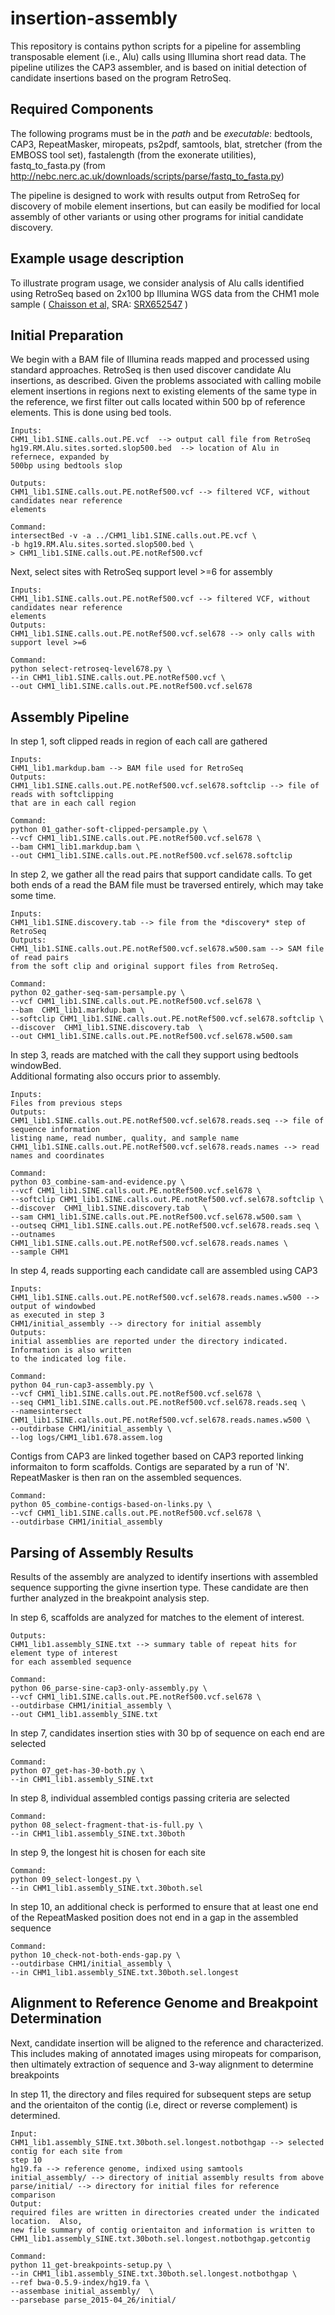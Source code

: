 # insertion-assembly


This repository is contains python scripts for a pipeline for assembling
transposable element (i.e., Alu) calls using Illumina short read data.  The pipeline
utilizes the CAP3 assembler, and is based on initial detection of candidate insertions 
based on the program RetroSeq.

## Required Components
The following programs must be in the *path* and be *executable*:
bedtools, CAP3, RepeatMasker, miropeats, ps2pdf, samtools, blat,
stretcher (from the EMBOSS tool set),
fastalength (from the exonerate utilities),
fastq_to_fasta.py (from http://nebc.nerc.ac.uk/downloads/scripts/parse/fastq_to_fasta.py)

The pipeline is designed to work with results output from RetroSeq for discovery of mobile
element insertions, but can easily be modified for local assembly of other variants or using
other programs for initial candidate discovery.
 
## Example usage description

To illustrate program usage, we consider analysis of Alu calls identified using RetroSeq
based on 2x100 bp Illumina WGS data from the CHM1 mole sample ( [Chaisson et al,](http://www.ncbi.nlm.nih.gov/pubmed/25383537) 
SRA: [SRX652547](http://www.ncbi.nlm.nih.gov/sra/SRX652547[accn])  )

## Initial Preparation

We begin with a BAM file of Illumina reads mapped and processed using standard approaches.
RetroSeq is then used discover candidate Alu insertions, as described.  Given the problems
associated with calling mobile element insertions in regions next to existing elements of the
same type in the reference, we first filter out calls located within 500 bp of reference elements.
This is done using bed tools.

```
Inputs:
CHM1_lib1.SINE.calls.out.PE.vcf  --> output call file from RetroSeq
hg19.RM.Alu.sites.sorted.slop500.bed  --> location of Alu in refernece, expanded by
500bp using bedtools slop

Outputs:
CHM1_lib1.SINE.calls.out.PE.notRef500.vcf --> filtered VCF, without candidates near reference
elements

Command:
intersectBed -v -a ../CHM1_lib1.SINE.calls.out.PE.vcf \
-b hg19.RM.Alu.sites.sorted.slop500.bed \
> CHM1_lib1.SINE.calls.out.PE.notRef500.vcf
```

Next, select sites with RetroSeq support level >=6 for assembly

```
Inputs:
CHM1_lib1.SINE.calls.out.PE.notRef500.vcf --> filtered VCF, without candidates near reference
elements
Outputs:
CHM1_lib1.SINE.calls.out.PE.notRef500.vcf.sel678 --> only calls with support level >=6

Command:
python select-retroseq-level678.py \
--in CHM1_lib1.SINE.calls.out.PE.notRef500.vcf \
--out CHM1_lib1.SINE.calls.out.PE.notRef500.vcf.sel678
```

## Assembly Pipeline

In step 1, soft clipped reads in region of each call are gathered

```
Inputs:
CHM1_lib1.markdup.bam --> BAM file used for RetroSeq 
Outputs:
CHM1_lib1.SINE.calls.out.PE.notRef500.vcf.sel678.softclip --> file of reads with softclipping
that are in each call region

Command:
python 01_gather-soft-clipped-persample.py \
--vcf CHM1_lib1.SINE.calls.out.PE.notRef500.vcf.sel678 \
--bam CHM1_lib1.markdup.bam \
--out CHM1_lib1.SINE.calls.out.PE.notRef500.vcf.sel678.softclip

```

In step 2, we gather all the read pairs that support candidate calls.  To get both
ends of a read the BAM file must be traversed entirely, which may take some time.

```
Inputs:
CHM1_lib1.SINE.discovery.tab --> file from the *discovery* step of RetroSeq
Outputs:
CHM1_lib1.SINE.calls.out.PE.notRef500.vcf.sel678.w500.sam --> SAM file of read pairs
from the soft clip and original support files from RetroSeq.

Command:
python 02_gather-seq-sam-persample.py \
--vcf CHM1_lib1.SINE.calls.out.PE.notRef500.vcf.sel678 \
--bam  CHM1_lib1.markdup.bam \
--softclip CHM1_lib1.SINE.calls.out.PE.notRef500.vcf.sel678.softclip \
--discover  CHM1_lib1.SINE.discovery.tab  \
--out CHM1_lib1.SINE.calls.out.PE.notRef500.vcf.sel678.w500.sam
```

In step 3, reads are matched with the call they support using bedtools windowBed.  
Additional formating also occurs prior to assembly.

```
Inputs:
Files from previous steps
Outputs:
CHM1_lib1.SINE.calls.out.PE.notRef500.vcf.sel678.reads.seq --> file of sequence information
listing name, read number, quality, and sample name
CHM1_lib1.SINE.calls.out.PE.notRef500.vcf.sel678.reads.names --> read names and coordinates

Command:
python 03_combine-sam-and-evidence.py \
--vcf CHM1_lib1.SINE.calls.out.PE.notRef500.vcf.sel678 \
--softclip CHM1_lib1.SINE.calls.out.PE.notRef500.vcf.sel678.softclip \
--discover  CHM1_lib1.SINE.discovery.tab   \
--sam CHM1_lib1.SINE.calls.out.PE.notRef500.vcf.sel678.w500.sam \
--outseq CHM1_lib1.SINE.calls.out.PE.notRef500.vcf.sel678.reads.seq \
--outnames CHM1_lib1.SINE.calls.out.PE.notRef500.vcf.sel678.reads.names \
--sample CHM1
```

In step 4, reads supporting each candidate call are assembled using CAP3
```
Inputs:
CHM1_lib1.SINE.calls.out.PE.notRef500.vcf.sel678.reads.names.w500 --> output of windowbed 
as executed in step 3
CHM1/initial_assembly --> directory for initial assembly
Outputs:
initial assemblies are reported under the directory indicated.  Information is also written
to the indicated log file.

Command:
python 04_run-cap3-assembly.py \
--vcf CHM1_lib1.SINE.calls.out.PE.notRef500.vcf.sel678 \
--seq CHM1_lib1.SINE.calls.out.PE.notRef500.vcf.sel678.reads.seq \
--namesintersect CHM1_lib1.SINE.calls.out.PE.notRef500.vcf.sel678.reads.names.w500 \
--outdirbase CHM1/initial_assembly \
--log logs/CHM1_lib1.678.assem.log
```

Contigs from CAP3 are linked together based on CAP3 reported linking informaiton to form
scaffolds.  Contigs are separated by a run of 'N'.  RepeatMasker is then ran on the assembled
sequences.

```
Command:
python 05_combine-contigs-based-on-links.py \
--vcf CHM1_lib1.SINE.calls.out.PE.notRef500.vcf.sel678 \
--outdirbase CHM1/initial_assembly 
```

## Parsing of Assembly Results

Results of the assembly are analyzed to identify insertions with assembled sequence supporting
the givne insertion type.  These candidate are then further analyzed in the breakpoint 
analysis step.

In step 6, scaffolds are analyzed for matches to the element of interest.

```
Outputs:
CHM1_lib1.assembly_SINE.txt --> summary table of repeat hits for element type of interest
for each assembled sequence

Command:
python 06_parse-sine-cap3-only-assembly.py \
--vcf CHM1_lib1.SINE.calls.out.PE.notRef500.vcf.sel678 \
--outdirbase CHM1/initial_assembly \
--out CHM1_lib1.assembly_SINE.txt
```

In step 7, candidates insertion sties with 30 bp of sequence on each end are selected

```
Command:
python 07_get-has-30-both.py \
--in CHM1_lib1.assembly_SINE.txt
```

In step 8, individual assembled contigs passing criteria are selected

```
Command:
python 08_select-fragment-that-is-full.py \
--in CHM1_lib1.assembly_SINE.txt.30both
```

In step 9, the longest hit is chosen for each site

```
Command:
python 09_select-longest.py \
--in CHM1_lib1.assembly_SINE.txt.30both.sel
```

In step 10, an additional check is performed to ensure that at least one end of the 
RepeatMasked position does not end in a gap in the assembled sequence

```
Command:
python 10_check-not-both-ends-gap.py \
--outdirbase CHM1/initial_assembly \
--in CHM1_lib1.assembly_SINE.txt.30both.sel.longest
```

## Alignment to Reference Genome and Breakpoint Determination

Next, candidate insertion will be aligned to the reference and characterized. This
includes making of annotated images using miropeats for comparison, then ultimately
extraction of sequence and 3-way alignment to determine breakpoints

In step 11, the directory and files required for subsequent steps are setup and the 
orientaiton of the contig (i.e, direct or reverse complement) is determined.

```
Input:
CHM1_lib1.assembly_SINE.txt.30both.sel.longest.notbothgap --> selected contig for each site from
step 10
hg19.fa --> reference genome, indixed using samtools
initial_assembly/ --> directory of initial assembly results from above
parse/initial/ --> directory for initial files for reference comparison
Output:
required files are written in directories created under the indicated location.  Also,
new file summary of contig orientaiton and information is written to 
CHM1_lib1.assembly_SINE.txt.30both.sel.longest.notbothgap.getcontig

Command:
python 11_get-breakpoints-setup.py \
--in CHM1_lib1.assembly_SINE.txt.30both.sel.longest.notbothgap \
--ref bwa-0.5.9-index/hg19.fa \
--assembase initial_assembly/  \
--parsebase parse_2015-04_26/initial/
```





